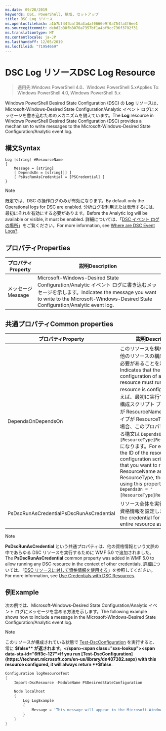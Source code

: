 ```yaml
---
ms.date: 09/20/2019
keywords: DSC, PowerShell, 構成, セットアップ
title: DSC Log リソース
ms.openlocfilehash: a1b7bf44fbaf36a3adaf0666e9f0a754fa3f6ee1
ms.sourcegitcommit: debd2b38fb8070a7357bf1a4bf9cc736f3702f31
ms.translationtype: HT
ms.contentlocale: ja-JP
ms.lasthandoff: 12/05/2019
ms.locfileid: "71954669"
---
```

# <a name="dsc-log-resource"></a><span data-ttu-id="6ff3c-103">DSC Log リソース</span><span class="sxs-lookup"><span data-stu-id="6ff3c-103">DSC Log Resource</span></span>

> <span data-ttu-id="6ff3c-104">適用先:Windows PowerShell 4.0、Windows PowerShell 5.x</span><span class="sxs-lookup"><span data-stu-id="6ff3c-104">Applies To: Windows PowerShell 4.0, Windows PowerShell 5.x</span></span>

<span data-ttu-id="6ff3c-105">Windows PowerShell Desired State Configuration (DSC) の **Log** リソースは、Microsoft-Windows-Desired State Configuration/Analytic イベント ログにメッセージを書き込むためのメカニズムを備えています。</span><span class="sxs-lookup"><span data-stu-id="6ff3c-105">The **Log** resource in Windows PowerShell Desired State Configuration (DSC) provides a mechanism to write messages to the Microsoft-Windows-Desired State Configuration/Analytic event log.</span></span>

## <a name="syntax"></a><span data-ttu-id="6ff3c-106">構文</span><span class="sxs-lookup"><span data-stu-id="6ff3c-106">Syntax</span></span>

```Syntax
Log [string] #ResourceName
{
    Message = [string]
    [ DependsOn = [string[]] ]
    [ PsDscRunAsCredential = [PSCredential] ]
}
```

> [!NOTE]
> <span data-ttu-id="6ff3c-107">既定では、DSC の操作ログのみが有効になります。</span><span class="sxs-lookup"><span data-stu-id="6ff3c-107">By default only the Operational logs for DSC are enabled.</span></span> <span data-ttu-id="6ff3c-108">分析ログを利用または表示するには、最初にそれを有効にする必要があります。</span><span class="sxs-lookup"><span data-stu-id="6ff3c-108">Before the Analytic log will be available or visible, it must be enabled.</span></span> <span data-ttu-id="6ff3c-109">詳細については、「[DSC イベント ログの場所](../../../troubleshooting/troubleshooting.md#where-are-dsc-event-logs)」をご覧ください。</span><span class="sxs-lookup"><span data-stu-id="6ff3c-109">For more information, see [Where are DSC Event Logs?](../../../troubleshooting/troubleshooting.md#where-are-dsc-event-logs).</span></span>

## <a name="properties"></a><span data-ttu-id="6ff3c-110">プロパティ</span><span class="sxs-lookup"><span data-stu-id="6ff3c-110">Properties</span></span>

|<span data-ttu-id="6ff3c-111">プロパティ</span><span class="sxs-lookup"><span data-stu-id="6ff3c-111">Property</span></span> |<span data-ttu-id="6ff3c-112">説明</span><span class="sxs-lookup"><span data-stu-id="6ff3c-112">Description</span></span> |
|---|---|
|<span data-ttu-id="6ff3c-113">メッセージ</span><span class="sxs-lookup"><span data-stu-id="6ff3c-113">Message</span></span> |<span data-ttu-id="6ff3c-114">Microsoft-Windows-Desired State Configuration/Analytic イベント ログに書き込むメッセージを示します。</span><span class="sxs-lookup"><span data-stu-id="6ff3c-114">Indicates the message you want to write to the Microsoft-Windows-Desired State Configuration/Analytic event log.</span></span> |

## <a name="common-properties"></a><span data-ttu-id="6ff3c-115">共通プロパティ</span><span class="sxs-lookup"><span data-stu-id="6ff3c-115">Common properties</span></span>

|<span data-ttu-id="6ff3c-116">プロパティ</span><span class="sxs-lookup"><span data-stu-id="6ff3c-116">Property</span></span> |<span data-ttu-id="6ff3c-117">説明</span><span class="sxs-lookup"><span data-stu-id="6ff3c-117">Description</span></span> |
|---|---|
|<span data-ttu-id="6ff3c-118">DependsOn</span><span class="sxs-lookup"><span data-stu-id="6ff3c-118">DependsOn</span></span> |<span data-ttu-id="6ff3c-119">このリソースを構成する前に、他のリソースの構成を実行する必要があることを示します。</span><span class="sxs-lookup"><span data-stu-id="6ff3c-119">Indicates that the configuration of another resource must run before this resource is configured.</span></span> <span data-ttu-id="6ff3c-120">たとえば、最初に実行するリソース構成スクリプト ブロックの ID が ResourceName で、そのタイプが ResourceType である場合、このプロパティを使用する構文は `DependsOn = "[ResourceType]ResourceName"` になります。</span><span class="sxs-lookup"><span data-stu-id="6ff3c-120">For example, if the ID of the resource configuration script block that you want to run first is ResourceName and its type is ResourceType, the syntax for using this property is `DependsOn = "[ResourceType]ResourceName"`.</span></span> |
|<span data-ttu-id="6ff3c-121">PsDscRunAsCredential</span><span class="sxs-lookup"><span data-stu-id="6ff3c-121">PsDscRunAsCredential</span></span> |<span data-ttu-id="6ff3c-122">リソース全体を実行するための資格情報を設定します。</span><span class="sxs-lookup"><span data-stu-id="6ff3c-122">Sets the credential for running the entire resource as.</span></span> |

> [!NOTE]
> <span data-ttu-id="6ff3c-123">**PsDscRunAsCredential** という共通プロパティは、他の資格情報という文脈の中であらゆる DSC リソースを実行するために WMF 5.0 で追加されました。</span><span class="sxs-lookup"><span data-stu-id="6ff3c-123">The **PsDscRunAsCredential** common property was added in WMF 5.0 to allow running any DSC resource in the context of other credentials.</span></span> <span data-ttu-id="6ff3c-124">詳細については、「[DSC リソースに対して資格情報を使用する](../../../configurations/runasuser.md)」を参照してください。</span><span class="sxs-lookup"><span data-stu-id="6ff3c-124">For more information, see [Use Credentials with DSC Resources](../../../configurations/runasuser.md).</span></span>

## <a name="example"></a><span data-ttu-id="6ff3c-125">例</span><span class="sxs-lookup"><span data-stu-id="6ff3c-125">Example</span></span>

<span data-ttu-id="6ff3c-126">次の例では、Microsoft-Windows-Desired State Configuration/Analytic イベント ログにメッセージを含める方法を示します。</span><span class="sxs-lookup"><span data-stu-id="6ff3c-126">The following example shows how to include a message in the Microsoft-Windows-Desired State Configuration/Analytic event log.</span></span>

> [!NOTE]
> <span data-ttu-id="6ff3c-127">このリソースが構成されている状態で [Test-DscConfiguration](https://technet.microsoft.com/en-us/library/dn407382.aspx) を実行すると、常に **$false** が返されます。</span><span class="sxs-lookup"><span data-stu-id="6ff3c-127">If you run [Test-DscConfiguration](https://technet.microsoft.com/en-us/library/dn407382.aspx) with this resource configured, it will always return **$false**.</span></span>

```powershell
Configuration logResourceTest
{
    Import-DscResource -ModuleName PSDesiredStateConfiguration

    Node localhost
    {
        Log LogExample
        {
            Message = 'This message will appear in the Microsoft-Windows-Desired State Configuration/Analytic event log.'
        }
    }
}
```